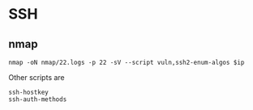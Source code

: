 # SSH

## nmap

```shell
nmap -oN nmap/22.logs -p 22 -sV --script vuln,ssh2-enum-algos $ip
```

Other scripts are

```shell
ssh-hostkey
ssh-auth-methods
```
